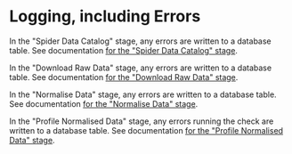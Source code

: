# Logging, including Errors

In the "Spider Data Catalog" stage, any errors are written to a database table. 
See documentation [for the "Spider Data Catalog" stage](stage/spider-data-catalog.md).

In the "Download Raw Data" stage, any errors are written to a database table. 
See documentation [for the "Download Raw Data" stage](stage/download-raw-data.md).

In the "Normalise Data" stage, any errors are written to a database table. 
See documentation [for the "Normalise Data" stage](stage/normalise-data.md).

In the "Profile Normalised Data" stage, any errors running the check are written to a database table. 
See documentation [for the "Profile Normalised Data" stage](stage/profile-normalised-data.md).

